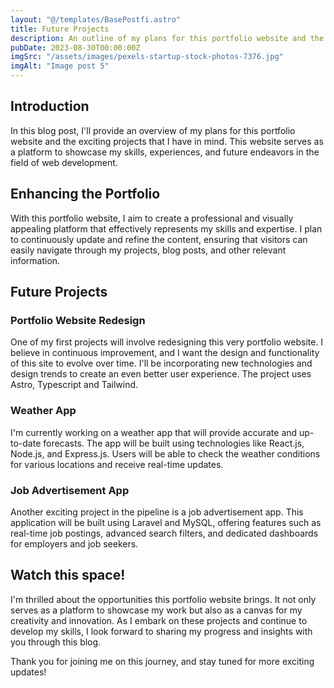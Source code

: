 ```yaml
---
layout: "@/templates/BasePostfi.astro"
title: Future Projects
description: An outline of my plans for this portfolio website and the projects I intend to create and display here.
pubDate: 2023-08-30T00:00:00Z
imgSrc: "/assets/images/pexels-startup-stock-photos-7376.jpg"
imgAlt: "Image post 5"
---
```


## Introduction

In this blog post, I'll provide an overview of my plans for this portfolio website and the exciting projects that I have in mind. This website serves as a platform to showcase my skills, experiences, and future endeavors in the field of web development.

## Enhancing the Portfolio

With this portfolio website, I aim to create a professional and visually appealing platform that effectively represents my skills and expertise. I plan to continuously update and refine the content, ensuring that visitors can easily navigate through my projects, blog posts, and other relevant information.

## Future Projects

### Portfolio Website Redesign

One of my first projects will involve redesigning this very portfolio website. I believe in continuous improvement, and I want the design and functionality of this site to evolve over time. I'll be incorporating new technologies and design trends to create an even better user experience. The project uses Astro, Typescript and Tailwind.

### Weather App

I'm currently working on a weather app that will provide accurate and up-to-date forecasts. The app will be built using technologies like React.js, Node.js, and Express.js. Users will be able to check the weather conditions for various locations and receive real-time updates.

### Job Advertisement App

Another exciting project in the pipeline is a job advertisement app. This application will be built using Laravel and MySQL, offering features such as real-time job postings, advanced search filters, and dedicated dashboards for employers and job seekers.

## Watch this space!

I'm thrilled about the opportunities this portfolio website brings. It not only serves as a platform to showcase my work but also as a canvas for my creativity and innovation. As I embark on these projects and continue to develop my skills, I look forward to sharing my progress and insights with you through this blog.

Thank you for joining me on this journey, and stay tuned for more exciting updates!
